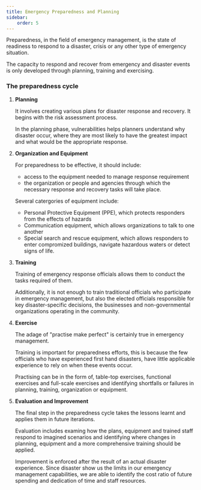 ```yaml
---
title: Emergency Preparedness and Planning
sidebar:
    order: 5
---
```


Preparedness, in the field of emergency management, is the state of readiness to
respond to a disaster, crisis or any other type of emergency situation.

The capacity to respond and recover from emergency and disaster events is only
developed through planning, training and exercising.

### The preparedness cycle

1. **Planning**

    It involves creating various plans for disaster response and recovery. It 
    begins with the risk assessment process.

    In the planning phase, vulnerabilities helps planners understand why disaster
    occur, where they are most likely to have the greatest impact and what would
    be the appropriate response.

2. **Organization and Equipment**

    For preparedness to be effective, it should include:
    - access to the equipment needed to manage response requirement
    - the organization or people and agencies through which the necessary response
    and recovery tasks will take place.

    Several catergories of equipment include:
    - Personal Protective Equipment (PPE), which protects responders from the 
    effects of hazards
    - Communication equipment, which allows organizations to talk to one another
    - Special search and rescue equipment, which allows responders to enter
    compromized buildings, navigate hazardous waters or detect signs of life.

3. **Training**

    Training of emergency response officials allows them to conduct the tasks
    required of them. 

    Additionally, it is not enough to train traditional officials who participate 
    in emergency management, but also the elected officials responsible for key
    disaster-specific decisions, the businesses and non-governmental organizations
    operating in the community.

4. **Exercise**

    The adage of "practise make perfect" is certainly true in emergency management.

    Training is important for preparedness efforts, this is because the few 
    officials who have experienced first hand disasters, have little applicable
    experience to rely on when these events occur.

    Practising can be in the form of, table-top exercises, functional exercises
    and full-scale exercises and identifying shortfalls or failures in planning,
    training, organization or equipment.

5. **Evaluation and Improvement**

    The final step in the preparedness cycle takes the lessons learnt and applies
    them in future iterations.

    Evaluation includes examing how the plans, equipment and trained staff respond
    to imagined scenarios and identifying where changes in planning, equipment
    and a more comprehensive training should be applied.

    Improvement is enforced after the result of an actual disaster experience.
    Since disaster show us the limits in our emergency management capabilities,
    we are able to identify the cost ratio of future spending and dedication of 
    time and staff resources.
